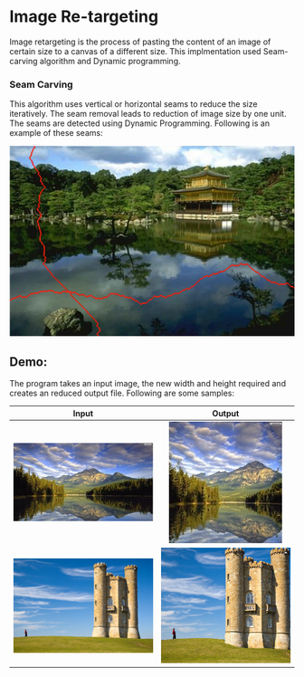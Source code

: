 # Image Re-targeting
Image retargeting is the process of pasting the content of an image of certain size to a canvas of a different size. This implmentation used Seam- carving algorithm and Dynamic programming.

### Seam Carving
This algorithm uses vertical or horizontal seams to reduce the size iteratively. The seam removal leads to reduction of image size by one unit. The seams are detected using Dynamic Programming. Following is an example of these seams:

![](https://github.com/DhwaniSondhi/Image-Segmentation-Retargeting/blob/master/Image-Retargeting/code/build/abc.png)

## Demo:
The program takes an input image, the new width and height required and creates an reduced output file. Following are some samples:


Input            |  Output
:-------------------------:|:-------------------------:
![](https://github.com/DhwaniSondhi/Image-Segmentation-Retargeting/blob/master/Image-Retargeting/code/build/mian.jpg)  |  ![](https://github.com/DhwaniSondhi/Image-Segmentation-Retargeting/blob/master/Image-Retargeting/code/build/mian200215.jpg)
![](https://github.com/DhwaniSondhi/Image-Segmentation-Retargeting/blob/master/Image-Retargeting/code/build/castle.jpg)  |  ![](https://github.com/DhwaniSondhi/Image-Segmentation-Retargeting/blob/master/Image-Retargeting/code/build/castle900800.jpg)


